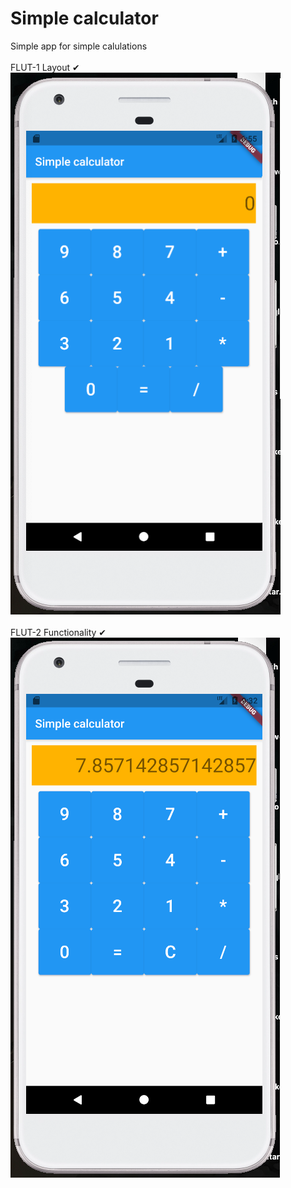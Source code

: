 <h1>Simple calculator</h1>
Simple app for simple calulations

<br />
<br /> FLUT-1 Layout ✔
<br />
<img src="readme/mr1.png">
<br />
<br /> FLUT-2 Functionality ✔
<br />
<img src="readme/mr2.png">
